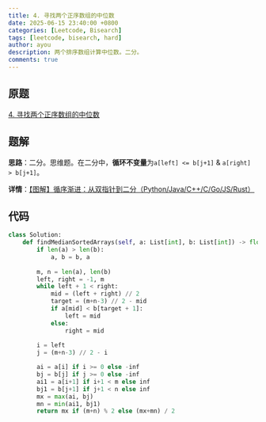 ```yaml
---
title: 4. 寻找两个正序数组的中位数
date: 2025-06-15 23:40:00 +0800
categories: [Leetcode, Bisearch]
tags: [leetcode, bisearch, hard]
author: ayou
description: 两个排序数组计算中位数。二分。
comments: true
---
```


## 原题
[4. 寻找两个正序数组的中位数](https://leetcode.cn/problems/median-of-two-sorted-arrays/description/)


## 题解
**思路**：二分。思维题。在二分中，**循环不变量**为`a[left] <= b[j+1]` & `a[right] > b[j+1]`。

**详情**：[【图解】循序渐进：从双指针到二分（Python/Java/C++/C/Go/JS/Rust）](https://leetcode.cn/problems/median-of-two-sorted-arrays/solutions/2950686/tu-jie-xun-xu-jian-jin-cong-shuang-zhi-z-p2gd)

## 代码
```python
class Solution:
    def findMedianSortedArrays(self, a: List[int], b: List[int]) -> float:
        if len(a) > len(b):
            a, b = b, a
        
        m, n = len(a), len(b)
        left, right = -1, m
        while left + 1 < right:
            mid = (left + right) // 2
            target = (m+n-3) // 2 - mid
            if a[mid] < b[target + 1]:
                left = mid
            else:
                right = mid
        
        i = left
        j = (m+n-3) // 2 - i

        ai = a[i] if i >= 0 else -inf
        bj = b[j] if j >= 0 else -inf
        ai1 = a[i+1] if i+1 < m else inf
        bj1 = b[j+1] if j+1 < n else inf
        mx = max(ai, bj)
        mn = min(ai1, bj1)
        return mx if (m+n) % 2 else (mx+mn) / 2
```
